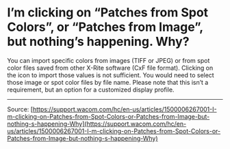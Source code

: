 # I’m clicking on “Patches from Spot Colors”, or “Patches from Image”, but nothing’s happening. Why?

You can import specific colors from images (TIFF or JPEG) or from spot color files saved from other X-Rite software (CxF file format). Clicking on the icon to import those values is not sufficient. You would need to select those image or spot color files by file name. Please note that this isn’t a requirement, but an option for a customized display profile.

---
Source: [https://support.wacom.com/hc/en-us/articles/1500006267001-I-m-clicking-on-Patches-from-Spot-Colors-or-Patches-from-Image-but-nothing-s-happening-Why](https://support.wacom.com/hc/en-us/articles/1500006267001-I-m-clicking-on-Patches-from-Spot-Colors-or-Patches-from-Image-but-nothing-s-happening-Why)
